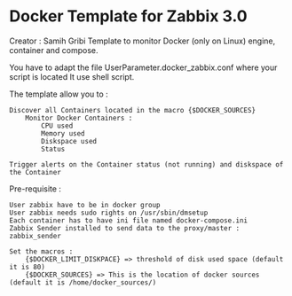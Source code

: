 # Docker Template for Zabbix 3.0
Creator : Samih Gribi
Template to monitor Docker (only on Linux) engine, container and compose.

You have to adapt the file UserParameter.docker_zabbix.conf where your script is located
It use shell script.

The template allow you to : 

	Discover all Containers located in the macro {$DOCKER_SOURCES}
		Monitor Docker Containers :
			CPU used
			Memory used
			Diskspace used
			Status
		
	Trigger alerts on the Container status (not running) and diskspace of the Container
	
Pre-requisite : 

	User zabbix have to be in docker group
	User zabbix needs sudo rights on /usr/sbin/dmsetup
	Each container has to have ini file named docker-compose.ini
	Zabbix Sender installed to send data to the proxy/master : zabbix_sender
	
	Set the macros : 
		{$DOCKER_LIMIT_DISKPACE} => threshold of disk used space (default it is 80)
		{$DOCKER_SOURCES} => This is the location of docker sources (default it is /home/docker_sources/)
		
